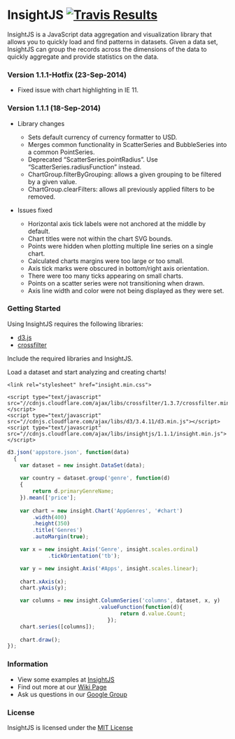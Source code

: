 InsightJS [![Travis Results](https://travis-ci.org/ScottLogic/insight.svg?branch=master)](https://travis-ci.org/ScottLogic/insight)
=======

InsightJS is a JavaScript data aggregation and visualization library that allows you to quickly load and find patterns in datasets.  Given a data set, InsightJS can group the records across the dimensions of the data to quickly aggregate and provide statistics on the data.

### Version 1.1.1-Hotfix (23-Sep-2014)

* Fixed issue with chart highlighting in IE 11.

### Version 1.1.1 (18-Sep-2014)

* Library changes
  * Sets default currency of currency formatter to USD.
  * Merges common functionality in ScatterSeries and BubbleSeries into a common PointSeries.
  * Deprecated “ScatterSeries.pointRadius”. Use “ScatterSeries.radiusFunction” instead.
  * ChartGroup.filterByGrouping: allows a given grouping to be filtered by a given value.
  * ChartGroup.clearFilters: allows all previously applied filters to be removed.

* Issues fixed
  * Horizontal axis tick labels were not anchored at the middle by default.
  * Chart titles were not within the chart SVG bounds.
  * Points were hidden when plotting multiple line series on a single chart.
  * Calculated charts margins were too large or too small.
  * Axis tick marks were obscured in bottom/right axis orientation.
  * There were too many ticks appearing on small charts.
  * Points on a scatter series were not transitioning when drawn.
  * Axis line width and color were not being displayed as they were set.

### Getting Started

Using InsightJS requires the following libraries:
- [d3.js](https://github.com/mbostock/d3)
- [crossfilter](https://github.com/square/crossfilter/)

Include the required libraries and InsightJS.


Load a dataset and start analyzing and creating charts!

```
<link rel="stylesheet" href="insight.min.css">

<script type="text/javascript" src="//cdnjs.cloudflare.com/ajax/libs/crossfilter/1.3.7/crossfilter.min.js"></script>
<script type="text/javascript" src="//cdnjs.cloudflare.com/ajax/libs/d3/3.4.11/d3.min.js"></script>
<script type="text/javascript" src="//cdnjs.cloudflare.com/ajax/libs/insightjs/1.1.1/insight.min.js"></script>
```

```javascript
d3.json('appstore.json', function(data)
  {
    var dataset = new insight.DataSet(data);
    
    var country = dataset.group('genre', function(d)
    {
        return d.primaryGenreName;
    }).mean(['price'];
    
    var chart = new insight.Chart('AppGenres', '#chart')
        .width(400)
        .height(350)
        .title('Genres')
        .autoMargin(true);

    var x = new insight.Axis('Genre', insight.scales.ordinal)
             .tickOrientation('tb');

    var y = new insight.Axis('#Apps', insight.scales.linear);
    
    chart.xAxis(x);
    chart.yAxis(y);

    var columns = new insight.ColumnSeries('columns', dataset, x, y)
                             .valueFunction(function(d){
                                    return d.value.Count;
                                });
    chart.series([columns]);
    
    chart.draw();
});

```
### Information

- View some examples at [InsightJS](http://scottlogic.github.io/insight/)
- Find out more at our [Wiki Page](https://github.com/ScottLogic/insight/wiki)
- Ask us questions in our [Google Group](https://groups.google.com/forum/#!forum/insightjs/)

### License
InsightJS is licensed under the [MIT License](http://opensource.org/licenses/MIT)
